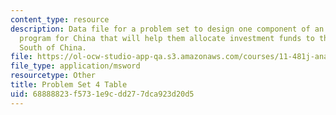 ```yaml
---
content_type: resource
description: Data file for a problem set to design one component of an economic investment
  program for China that will help them allocate investment funds to the North and/or
  South of China.
file: https://ol-ocw-studio-app-qa.s3.amazonaws.com/courses/11-481j-analyzing-and-accounting-for-regional-economic-growth-spring-2009/68888823f5731e9cdd277dca923d20d5_pset04_table.xls
file_type: application/msword
resourcetype: Other
title: Problem Set 4 Table
uid: 68888823-f573-1e9c-dd27-7dca923d20d5
---
```

